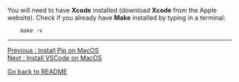 You will need to have **Xcode** installed (download **Xcode** from the Apple website). Check if you already have **Make** installed by typing in a terminal:

```
    make -v
```
___________________________

[Previous : Install Pip on MacOS](https://github.com/HeatherAn/installations-instructions/blob/main/Install-Pip-on-MacOS.md)  
[Next     : Install VSCode on MacOS](https://github.com/HeatherAn/installations-instructions/blob/main/Install-VSCode-on-MacOS.md)

[Go back to README](https://github.com/HeatherAn/installations-instructions/blob/main/README.md)
